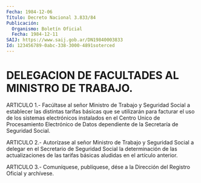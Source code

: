 ```yaml
---
Fecha: 1984-12-06
Título: Decreto Nacional 3.833/84
Publicación:
  Organismo: Boletín Oficial
  Fecha: 1984-12-11
SAIJ: https://www.saij.gob.ar/DN19840003833
Id: 123456789-0abc-338-3000-4891soterced
---
```

# DELEGACION DE FACULTADES AL MINISTRO DE TRABAJO.

<a id="1"></a>
ARTICULO 1.- Facúltase al señor Ministro de Trabajo y Seguridad Social    a   establecer  las  distintas  tarifas  básicas  que  se utilizarán para  facturar  el  uso  de  los  sistemas  electrónicos instalados  en  el  Centro  Unico  de Procesamiento Electrónico  de Datos dependiente de la Secretaría de Seguridad Social.

<a id="2"></a>
ARTICULO  2.-  Autorízase  al  señor  Ministro  de  Trabajo  y Seguridad  Social a delegar en el Secretario de Seguridad Social la determinación   de  las  actualizaciones  de  las  tarifas  básicas aludidas en el artículo anterior.

<a id="3"></a>
ARTICULO  3.- Comuníquese, publíquese, dése a la Dirección del Registro Oficial y archívese.
